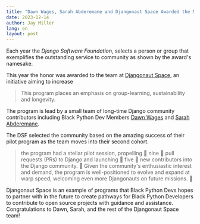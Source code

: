 ```yaml
---
title: "Dawn Wages, Sarah Abderemane and Djangonaut Space Awarded the Malcolm Tredinnick Memorial Prize"
date: 2023-12-14
author: Jay Miller
lang: en
layout: post
---
```


Each year the _Django Software Foundation_, selects a person or group that exemplifies the outstanding service to community as shown by the award's namesake.

This year the honor was awarded to the team at [Djangonaut Space](https://djangonaut.space), an initiative aiming to increase

> This program places an emphasis on group-learning, sustainability and longevity.

The program is lead by a small team of long-time Django community contributors including Black Python Dev Members [Dawn Wages](https://dawnwages.info/) and [Sarah Abderemane](https://sarahabd.com/).

The DSF selected the community based on the amazing success of their pilot program as the team moves into their second cohort.

> the program had a stellar pilot session, propelling 🎉 nine 🎉 pull requests (PRs) to Django and launching 🎊 five 🎊 new contributors into the Django community. 🥳 Given the community's enthusiastic interest and demand, the program is well-positioned to evolve and expand at warp speed, welcoming even more Djangonauts on future missions. 🚀

Djangonaut Space is an example of programs that Black Python Devs hopes to partner with in the future to create pathways for Black Python Developers to contribute to open source projects with guidance and assistance. Congratulations to Dawn, Sarah, and the rest of the Djangonaut Space team!
